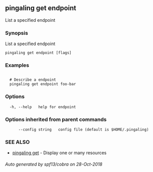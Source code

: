 ## pingaling get endpoint

List a specified endpoint

### Synopsis

List a specified endpoint

```
pingaling get endpoint [flags]
```

### Examples

```

  # Describe a endpoint
  pingaling get endpoint foo-bar
```

### Options

```
  -h, --help   help for endpoint
```

### Options inherited from parent commands

```
      --config string   config file (default is $HOME/.pingaling)
```

### SEE ALSO

* [pingaling get](pingaling_get.md)	 - Display one or many resources

###### Auto generated by spf13/cobra on 28-Oct-2018
